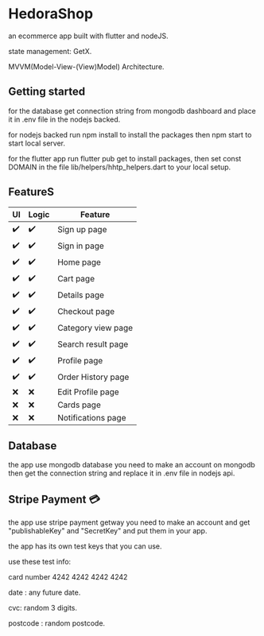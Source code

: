 # HedoraShop
an ecommerce app built with flutter and nodeJS.

state management: GetX.

MVVM(Model-View-(View)Model) Architecture.

## Getting started
for the database get connection string from mongodb dashboard and place it in .env file in the nodejs backed.

for nodejs backed run npm install to install the packages then npm start to start local server.

for the flutter app run flutter pub get to install packages, then set const DOMAIN in the file lib/helpers/hhtp_helpers.dart to your local setup.


## FeatureS

| UI            | Logic         | Feature  |
| ------------- | ------------- | -------- |
| :heavy_check_mark:          | :heavy_check_mark:         | Sign up page  |
| :heavy_check_mark:           | :heavy_check_mark:         | Sign in page  |
| :heavy_check_mark:           | :heavy_check_mark:         | Home page  |
| :heavy_check_mark:           | :heavy_check_mark:         | Cart page  |
| :heavy_check_mark:           | :heavy_check_mark:         | Details page  |
| :heavy_check_mark:           | :heavy_check_mark:         | Checkout page  |
| :heavy_check_mark:           | :heavy_check_mark:         | Category view page  |
| :heavy_check_mark:           | :heavy_check_mark:         | Search result page  |
| :heavy_check_mark:           | :heavy_check_mark:         | Profile page  |
| :heavy_check_mark:           | :heavy_check_mark:         | Order History page  |
| :x:           | :x:         | Edit Profile page  |
| :x:           | :x:         | Cards page  |
| :x:           | :x:         | Notifications page  |

## Database 
the app use mongodb database you need to make an account on mongodb then get the connection string and replace it in .env file in nodejs api.

## Stripe Payment 💳
the app use stripe payment getway you need to make an account and get "publishableKey" and "SecretKey" and put them in your app.

the app has its own test keys that you can use.

use these test info:

card number 4242 4242 4242 4242

date : any future date.

cvc: random 3 digits.

postcode : random postcode.

